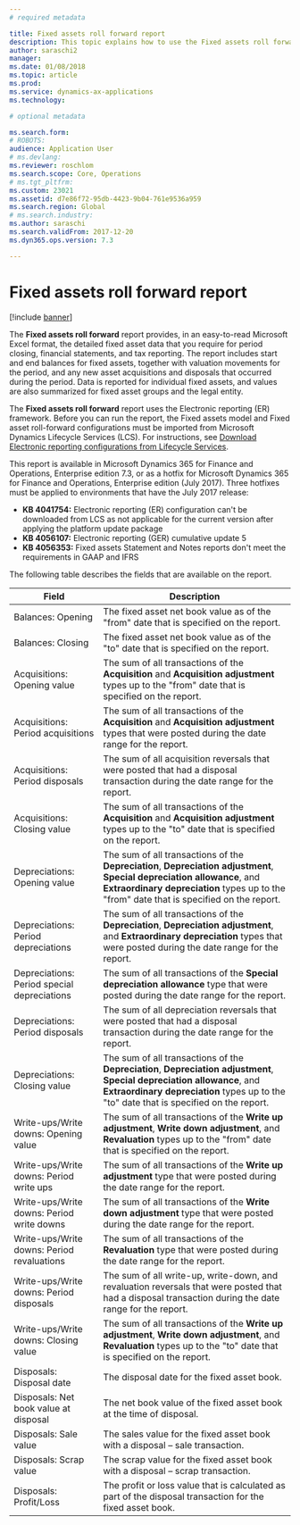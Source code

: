 ```yaml
---
# required metadata

title: Fixed assets roll forward report
description: This topic explains how to use the Fixed assets roll forward report.
author: saraschi2
manager: 
ms.date: 01/08/2018
ms.topic: article
ms.prod: 
ms.service: dynamics-ax-applications
ms.technology: 

# optional metadata

ms.search.form: 
# ROBOTS: 
audience: Application User
# ms.devlang: 
ms.reviewer: roschlom
ms.search.scope: Core, Operations
# ms.tgt_pltfrm: 
ms.custom: 23021
ms.assetid: d7e86f72-95db-4423-9b04-761e9536a959
ms.search.region: Global
# ms.search.industry: 
ms.author: saraschi
ms.search.validFrom: 2017-12-20
ms.dyn365.ops.version: 7.3

---
```

# Fixed assets roll forward report

[!include [banner](../includes/banner.md)]

The **Fixed assets roll forward** report provides, in an easy-to-read Microsoft Excel format, the detailed fixed asset data that you require for period closing, financial statements, and tax reporting. The report includes start and end balances for fixed assets, together with valuation movements for the period, and any new asset acquisitions and disposals that occurred during the period. Data is reported for individual fixed assets, and values are also summarized for fixed asset groups and the legal entity.

The **Fixed assets roll forward** report uses the Electronic reporting (ER) framework. Before you can run the report, the Fixed assets model and Fixed asset roll-forward configurations must be imported from Microsoft Dynamics Lifecycle Services (LCS). For instructions, see [Download Electronic reporting configurations from Lifecycle Services](https://docs.microsoft.com/dynamics365/unified-operations/dev-itpro/analytics/download-electronic-reporting-configuration-lcs).

This report is available in Microsoft Dynamics 365 for Finance and Operations, Enterprise edition 7.3, or as a hotfix for Microsoft Dynamics 365 for Finance and Operations, Enterprise edition (July 2017). Three hotfixes must be applied to environments that have the July 2017 release:

- **KB 4041754:** Electronic reporting (ER) configuration can't be downloaded from LCS as not applicable for the current version after applying the platform update package
- **KB 4056107:** Electronic reporting (GER) cumulative update 5
- **KB 4056353:** Fixed assets Statement and Notes reports don't meet the requirements in GAAP and IFRS

The following table describes the fields that are available on the report.


|                    Field                    |                                                                                                                                Description                                                                                                                                |
|---------------------------------------------|---------------------------------------------------------------------------------------------------------------------------------------------------------------------------------------------------------------------------------------------------------------------------|
|              Balances: Opening              |                                                                                           The fixed asset net book value as of the "from" date that is specified on the report.                                                                                           |
|              Balances: Closing              |                                                                                            The fixed asset net book value as of the "to" date that is specified on the report.                                                                                            |
|         Acquisitions: Opening value         |                                                 The sum of all transactions of the <strong>Acquisition</strong> and <strong>Acquisition adjustment</strong> types up to the "from" date that is specified on the report.                                                  |
|      Acquisitions: Period acquisitions      |                                                 The sum of all transactions of the <strong>Acquisition</strong> and <strong>Acquisition adjustment</strong> types that were posted during the date range for the report.                                                  |
|       Acquisitions: Period disposals        |                                                                        The sum of all acquisition reversals that were posted that had a disposal transaction during the date range for the report.                                                                        |
|         Acquisitions: Closing value         |                                                  The sum of all transactions of the <strong>Acquisition</strong> and <strong>Acquisition adjustment</strong> types up to the "to" date that is specified on the report.                                                   |
|        Depreciations: Opening value         | The sum of all transactions of the <strong>Depreciation</strong>, <strong>Depreciation adjustment</strong>, <strong>Special depreciation allowance</strong>, and <strong>Extraordinary depreciation</strong> types up to the "from" date that is specified on the report. |
|     Depreciations: Period depreciations     |                         The sum of all transactions of the <strong>Depreciation</strong>, <strong>Depreciation adjustment</strong>, and <strong>Extraordinary depreciation</strong> types that were posted during the date range for the report.                          |
| Depreciations: Period special depreciations |                                                              The sum of all transactions of the <strong>Special depreciation allowance</strong> type that were posted during the date range for the report.                                                               |
|       Depreciations: Period disposals       |                                                                       The sum of all depreciation reversals that were posted that had a disposal transaction during the date range for the report.                                                                        |
|        Depreciations: Closing value         |  The sum of all transactions of the <strong>Depreciation</strong>, <strong>Depreciation adjustment</strong>, <strong>Special depreciation allowance</strong>, and <strong>Extraordinary depreciation</strong> types up to the "to" date that is specified on the report.  |
|    Write-ups/Write downs: Opening value     |                              The sum of all transactions of the <strong>Write up adjustment</strong>, <strong>Write down adjustment</strong>, and <strong>Revaluation</strong> types up to the "from" date that is specified on the report.                               |
|   Write-ups/Write downs: Period write ups   |                                                                    The sum of all transactions of the <strong>Write up adjustment</strong> type that were posted during the date range for the report.                                                                    |
|  Write-ups/Write downs: Period write downs  |                                                                   The sum of all transactions of the <strong>Write down adjustment</strong> type that were posted during the date range for the report.                                                                   |
| Write-ups/Write downs: Period revaluations  |                                                                        The sum of all transactions of the <strong>Revaluation</strong> type that were posted during the date range for the report.                                                                        |
|   Write-ups/Write downs: Period disposals   |                                                           The sum of all write-up, write-down, and revaluation reversals that were posted that had a disposal transaction during the date range for the report.                                                           |
|    Write-ups/Write downs: Closing value     |                               The sum of all transactions of the <strong>Write up adjustment</strong>, <strong>Write down adjustment</strong>, and <strong>Revaluation</strong> types up to the "to" date that is specified on the report.                                |
|          Disposals: Disposal date           |                                                                                                                The disposal date for the fixed asset book.                                                                                                                |
|    Disposals: Net book value at disposal    |                                                                                                    The net book value of the fixed asset book at the time of disposal.                                                                                                    |
|            Disposals: Sale value            |                                                                                               The sales value for the fixed asset book with a disposal – sale transaction.                                                                                                |
|           Disposals: Scrap value            |                                                                                               The scrap value for the fixed asset book with a disposal – scrap transaction.                                                                                               |
|           Disposals: Profit/Loss            |                                                                                 The profit or loss value that is calculated as part of the disposal transaction for the fixed asset book.                                                                                 |

